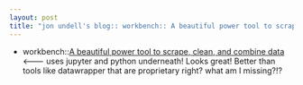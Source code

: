 ```yaml
---
layout: post
title: "jon undell's blog:: workbench:: A beautiful power tool to scrape, clean, and combine data <--- uses jupyter and python underneath! Looks great! Better than tools like datawrapper that are proprietary right? what am I missing?!?"
---
```

*  workbench::[A beautiful power tool to scrape, clean, and combine data](https://blog.jonudell.net/2021/08/01/a-beautiful-power-tool-to-scrape-clean-and-combine-data/)  <--- uses jupyter and python underneath! Looks great! Better than tools like datawrapper that are proprietary right? what am I missing?!?

